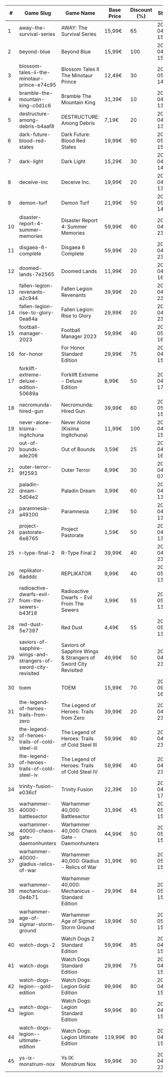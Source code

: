 |#|Game Slug|Game Name|Base Price|Discount (%)|Starts|Ends|
|---|---|---|---|---|---|---|
|1|away-the-survival-series|AWAY: The Survival Series|15,99€|65|2023-04-15 15h|2023-04-29 15h|
|2|beyond-blue|Beyond Blue|15,99€|100|2023-04-20 15h|2023-04-27 15h|
|3|blossom-tales-ii-the-minotaur-prince-e74c95|Blossom Tales II The Minotaur Prince|12,49€|30|2023-05-08 14h|2023-05-15 14h|
|4|bramble-the-mountain-king-c0d1c6|Bramble The Mountain King|31,39€|10|2023-04-27 13h|2023-05-10 13h|
|5|destructure-among-debris-b4aaf8|DESTRUCTURE: Among Debris|7,19€|20|2023-04-20 13h|2023-05-04 13h|
|6|dark-future-blood-red-states|Dark Future: Blood Red States|19,99€|90|2023-05-25 15h|2023-06-01 15h|
|7|dark-light|Dark Light|15,29€|30|2023-04-24 14h|2023-05-07 14h|
|8|deceive-inc|Deceive Inc.|19,99€|20|2023-04-27 13h|2023-05-01 13h|
|9|demon-turf|Demon Turf|21,99€|50|2023-05-08 14h|2023-05-15 14h|
|10|disaster-report-4-summer-memories|Disaster Report 4: Summer Memories|59,99€|60|2023-04-27 23h|2023-05-11 23h|
|11|disgaea-6-complete|Disgaea 6 Complete|59,99€|20|2023-04-27 23h|2023-05-11 23h|
|12|doomed-lands-7e2565|Doomed Lands|11,99€|20|2023-04-17 16h|2023-04-24 16h|
|13|fallen-legion-revenants-a2c944|Fallen Legion Revenants|39,99€|20|2023-04-27 23h|2023-05-11 23h|
|14|fallen-legion-rise-to-glory-0ea64a|Fallen Legion: Rise to Glory|29,99€|20|2023-04-27 23h|2023-05-11 23h|
|15|football-manager-2023|Football Manager 2023|59,99€|40|2023-05-15 16h|2023-05-22 16h|
|16|for-honor|For Honor Standard Edition|29,99€|75|2023-04-20 15h|2023-05-04 15h|
|17|forklift-extreme-deluxe-edition-50689a|Forklift Extreme - Deluxe Edition|8,99€|50|2023-04-22 17h|2023-05-06 17h|
|18|necromunda-hired-gun|Necromunda: Hired Gun|39,99€|60|2023-05-25 15h|2023-06-01 15h|
|19|never-alone-kisima-ingitchuna|Never Alone (Kisima Ingitchuna)|11,99€|100|2023-04-20 15h|2023-04-27 15h|
|20|out-of-bounds-ade206|Out of Bounds|3,59€|25|2023-04-13 16h|2023-04-20 16h|
|21|outer-terror-9f2593|Outer Terror|8,99€|30|2023-04-20 07h|2023-04-26 07h|
|22|paladin-dream-5d04e2|Paladin Dream|3,99€|60|2023-04-24 13h|2023-05-01 13h|
|23|paramnesia-a49100|Paramnesia|2,39€|50|2023-04-24 13h|2023-05-01 13h|
|24|project-pastorate-6e8765|Project Pastorate|1,59€|50|2023-04-24 13h|2023-05-01 13h|
|25|r-type-final-2|R-Type Final 2|39,99€|40|2023-04-27 23h|2023-05-11 23h|
|26|replikator-6adddc|REPLIKATOR|9,99€|40|2023-05-01 13h|2023-05-08 13h|
|27|radioactive-dwarfs-evil-from-the-sewers-b43f18|Radioactive Dwarfs - Evil From The Sewers|3,99€|55|2023-05-01 13h|2023-05-08 13h|
|28|red-dust-5e7397|Red Dust|4,49€|55|2023-05-01 13h|2024-04-08 13h|
|29|saviors-of-sapphire-wings-and-strangers-of-sword-city-revisited|Saviors of Sapphire Wings & Strangers of Sword City Revisited|49,99€|50|2023-04-27 23h|2023-05-11 23h|
|30|toem|TOEM|15,99€|70|2023-09-11 16h|2023-09-24 16h|
|31|the-legend-of-heroes-trails-from-zero|The Legend of Heroes: Trails from Zero|39,99€|20|2023-04-27 23h|2023-05-11 23h|
|32|the-legend-of-heroes-trails-of-cold-steel-iii|The Legend of Heroes: Trails of Cold Steel III|59,99€|60|2023-04-27 23h|2023-05-11 23h|
|33|the-legend-of-heroes-trails-of-cold-steel-iv|The Legend of Heroes: Trails of Cold Steel IV|59,99€|40|2023-04-27 23h|2023-05-11 23h|
|34|trinity-fusion-e036cf|Trinity Fusion|22,39€|10|2023-04-13 17h|2023-04-20 17h|
|35|warhammer-40000-battlesector|Warhammer 40,000: Battlesector|31,99€|45|2023-05-25 15h|2023-06-01 15h|
|36|warhammer-40000-chaos-gate-daemonhunters|Warhammer 40,000: Chaos Gate - Daemonhunters|44,99€|50|2023-05-25 15h|2023-06-01 15h|
|37|warhammer-40000-gladius-relics-of-war|Warhammer 40,000: Gladius - Relics of War|31,99€|90|2023-05-25 15h|2023-06-01 15h|
|38|warhammer-mechanicus-0e4b71|Warhammer 40,000: Mechanicus - Standard Edition|29,99€|84|2023-05-25 15h|2023-06-01 15h|
|39|warhammer-age-of-sigmar-storm-ground|Warhammer Age of Sigmar: Storm Ground|19,99€|50|2023-05-25 15h|2023-06-01 15h|
|40|watch-dogs-2|Watch Dogs 2 Standard Edition|59,99€|85|2023-04-20 15h|2023-05-04 15h|
|41|watch-dogs|Watch Dogs Standard Edition|29,99€|75|2023-04-20 15h|2023-05-04 15h|
|42|watch-dogs-legion--gold-edition|Watch Dogs: Legion Gold Edition|99,99€|80|2023-04-20 15h|2023-05-04 15h|
|43|watch-dogs-legion|Watch Dogs: Legion Standard Edition|59,99€|80|2023-04-20 15h|2023-05-04 15h|
|44|watch-dogs-legion--ultimate-edition|Watch Dogs: Legion Ultimate Edition|119,99€|80|2023-04-20 15h|2023-05-04 15h|
|45|ys-ix-monstrum-nox|Ys IX: Monstrum Nox|59,99€|30|2023-04-27 23h|2023-05-11 23h|
